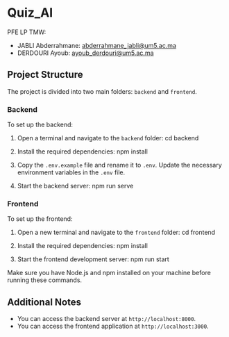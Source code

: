 # Quiz_AI

PFE LP TMW:

- JABLI Abderrahmane: [abderrahmane_jabli@um5.ac.ma](mailto:abderrahmane_jabli@um5.ac.ma)
- DERDOURI Ayoub: [ayoub_derdouri@um5.ac.ma](mailto:ayoub_derdouri@um5.ac.ma)

## Project Structure

The project is divided into two main folders: `backend` and `frontend`.

### Backend

To set up the backend:

1. Open a terminal and navigate to the `backend` folder:
cd backend

2. Install the required dependencies:
npm install

3. Copy the `.env.example` file and rename it to `.env`. Update the necessary environment variables in the `.env` file.

4. Start the backend server:
npm run serve

### Frontend

To set up the frontend:

1. Open a new terminal and navigate to the `frontend` folder:
cd frontend


2. Install the required dependencies:
npm install

3. Start the frontend development server:
npm run start


Make sure you have Node.js and npm installed on your machine before running these commands.

## Additional Notes

- You can access the backend server at `http://localhost:8000`.
- You can access the frontend application at `http://localhost:3000`.

